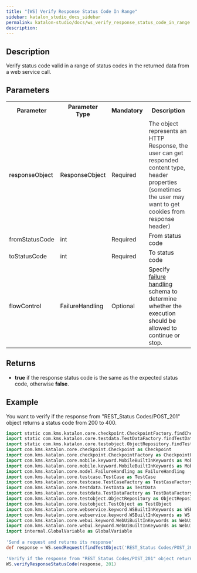 ```yaml
---
title: "[WS] Verify Response Status Code In Range" 
sidebar: katalon_studio_docs_sidebar
permalink: katalon-studio/docs/ws_verify_response_status_code_in_range.html 
description: 
---
```

Description
-----------

Verify status code valid in a range of status codes in the returned data from a web service call.

Parameters
----------

<table class="wrapped confluenceTable"><colgroup><col><col><col><col></colgroup><tbody><tr class="xtr-0"><th class="xtd-0-0 confluenceTh">Parameter</th><th class="xtd-0-1 confluenceTh">Parameter Type</th><th class="xtd-0-2 confluenceTh">Mandatory</th><th class="xtd-0-3 confluenceTh">Description</th></tr><tr class="xtr-1"><td class="xtd-1-0 confluenceTd"><span style="color: rgb(0,0,0);">responseObject</span></td><td class="xtd-1-1 confluenceTd"><span style="color: rgb(0,0,0);">ResponseObject</span></td><td class="xtd-1-2 confluenceTd">Required</td><td class="xtd-1-3 confluenceTd"><span style="color: rgb(52,52,55);">The object represents an HTTP Response, the user can get responded content type, header properties (sometimes the user may want to get cookies from response header)</span></td></tr><tr class="xtr-2"><td class="xtd-2-0 confluenceTd" colspan="1">fromStatusCode</td><td class="xtd-2-1 confluenceTd" colspan="1">int</td><td class="xtd-2-2 confluenceTd" colspan="1">Required</td><td class="xtd-2-3 confluenceTd" colspan="1">From status code</td></tr><tr class="xtr-3"><td class="xtd-3-0 confluenceTd" colspan="1">toStatusCode</td><td class="xtd-3-1 confluenceTd" colspan="1">int</td><td class="xtd-3-2 confluenceTd" colspan="1">Required</td><td class="xtd-3-3 confluenceTd" colspan="1">To status code</td></tr><tr class="xtr-4"><td class="xtd-4-0 confluenceTd"><span style="color: rgb(0,0,0);">flowControl</span></td><td class="xtd-4-1 confluenceTd"><span style="color: rgb(0,0,0);">FailureHandling</span></td><td class="xtd-4-2 confluenceTd">Optional</td><td class="xtd-4-3 confluenceTd"><span style="color: rgb(0,0,0);">Spec</span><span>ify </span><a href="https://docs.katalon.com/x/qAAM" rel="nofollow">failure handling</a><span> schema to determine whether the execution should be allowed to continue or stop.</span></td></tr></tbody></table>

Returns
-------

*   **true** if the response status code is the same as the expected status code, otherwise **false**.

Example
-------

You want to verify if the response from "REST\_Status Codes/POST\_201" object returns a status code from 200 to 400.

```groovy
import static com.kms.katalon.core.checkpoint.CheckpointFactory.findCheckpointimport static com.kms.katalon.core.testcase.TestCaseFactory.findTestCase
import static com.kms.katalon.core.testdata.TestDataFactory.findTestData
import static com.kms.katalon.core.testobject.ObjectRepository.findTestObject
import com.kms.katalon.core.checkpoint.Checkpoint as Checkpoint
import com.kms.katalon.core.checkpoint.CheckpointFactory as CheckpointFactory
import com.kms.katalon.core.mobile.keyword.MobileBuiltInKeywords as MobileBuiltInKeywords
import com.kms.katalon.core.mobile.keyword.MobileBuiltInKeywords as Mobile
import com.kms.katalon.core.model.FailureHandling as FailureHandling
import com.kms.katalon.core.testcase.TestCase as TestCase
import com.kms.katalon.core.testcase.TestCaseFactory as TestCaseFactory
import com.kms.katalon.core.testdata.TestData as TestData
import com.kms.katalon.core.testdata.TestDataFactory as TestDataFactory
import com.kms.katalon.core.testobject.ObjectRepository as ObjectRepository
import com.kms.katalon.core.testobject.TestObject as TestObject
import com.kms.katalon.core.webservice.keyword.WSBuiltInKeywords as WSBuiltInKeywords
import com.kms.katalon.core.webservice.keyword.WSBuiltInKeywords as WS
import com.kms.katalon.core.webui.keyword.WebUiBuiltInKeywords as WebUiBuiltInKeywords
import com.kms.katalon.core.webui.keyword.WebUiBuiltInKeywords as WebUI
import internal.GlobalVariable as GlobalVariable
  
'Send a request and returns its response'
def response = WS.sendRequest(findTestObject('REST_Status Codes/POST_201'))
 
'Verify if the response from "REST_Status Codes/POST_201" object returns a status code from 200 to 400'
WS.verifyResponseStatusCode(response, 201)
```
